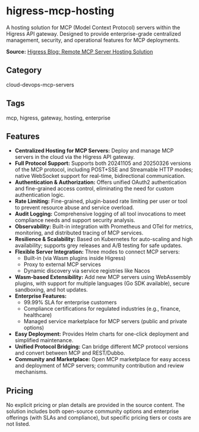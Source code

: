 # higress-mcp-hosting

A hosting solution for MCP (Model Context Protocol) servers within the Higress API gateway. Designed to provide enterprise-grade centralized management, security, and operational features for MCP deployments.

**Source:** [Higress Blog: Remote MCP Server Hosting Solution](https://higress.ai/blog/higress-opensource-remote-mcp-server-hosting-solution)

## Category
cloud-devops-mcp-servers

## Tags
mcp, higress, gateway, hosting, enterprise

## Features
- **Centralized Hosting for MCP Servers:** Deploy and manage MCP servers in the cloud via the Higress API gateway.
- **Full Protocol Support:** Supports both 20241105 and 20250326 versions of the MCP protocol, including POST+SSE and Streamable HTTP modes; native WebSocket support for real-time, bidirectional communication.
- **Authentication & Authorization:** Offers unified OAuth2 authentication and fine-grained access control, eliminating the need for custom authentication logic.
- **Rate Limiting:** Fine-grained, plugin-based rate limiting per user or tool to prevent resource abuse and service overload.
- **Audit Logging:** Comprehensive logging of all tool invocations to meet compliance needs and support security analysis.
- **Observability:** Built-in integration with Prometheus and OTel for metrics, monitoring, and distributed tracing of MCP services.
- **Resilience & Scalability:** Based on Kubernetes for auto-scaling and high availability; supports grey releases and A/B testing for safe updates.
- **Flexible Server Integration:** Three modes to connect MCP servers:
    - Built-in (via Wasm plugins inside Higress)
    - Proxy to external MCP services
    - Dynamic discovery via service registries like Nacos
- **Wasm-based Extensibility:** Add new MCP servers using WebAssembly plugins, with support for multiple languages (Go SDK available), secure sandboxing, and hot updates.
- **Enterprise Features:**
    - 99.99% SLA for enterprise customers
    - Compliance certifications for regulated industries (e.g., finance, healthcare)
    - Managed service marketplace for MCP servers (public and private options)
- **Easy Deployment:** Provides Helm charts for one-click deployment and simplified maintenance.
- **Unified Protocol Bridging:** Can bridge different MCP protocol versions and convert between MCP and REST/Dubbo.
- **Community and Marketplace:** Open MCP marketplace for easy access and deployment of MCP servers; community contribution and review mechanisms.

## Pricing
No explicit pricing or plan details are provided in the source content. The solution includes both open-source community options and enterprise offerings (with SLAs and compliance), but specific pricing tiers or costs are not listed.
